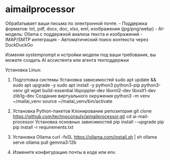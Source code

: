 # aimailprocessor
Обрабатывает ваши письма по электронной почте. - Поддержка форматов: txt, pdf, docx, doc, xlsx, eml, изображения (jpg/png/webp) - AI-модель: Ollama с поддержкой анализа текста и изображений - IMAP/SMTP интеграция - Автоматический поиск контекста через DuckDuckGo

Изменяя systemprompt и нстройки модели под ваши требования, вы можете создать AI ассистента или агента техподдержки

Установка Linux:
1. Подготовка системы
Установка зависимостей
sudo apt update && sudo apt upgrade -y
sudo apt install -y python3 python3-pip python3-venv git wget build-essential libpoppler-dev libxml2-dev libxslt1-dev zlib1g-dev
Создание виртуального окружения
python3 -m venv ~/mailai_venv
source ~/mailai_venv/bin/activate

2. Установка Python-пакетов
Клонирование репозитория
git clone https://github.com/technoconsulx/aimailprocessor.git
cd ai-mail-processor
Установка основных зависимостей
pip install --upgrade pip
pip install -r requirements.txt
3. Установка Ollama
curl -fsSL https://ollama.com/install.sh | sh
ollama serve
ollama pull gemma3:12b
4. Измените конфигурацию почты в коде или env.
